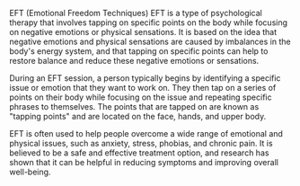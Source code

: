 EFT (Emotional Freedom Techniques)
EFT is a type of psychological therapy that involves tapping on specific points on the body while focusing on negative emotions or physical sensations. It is based on the idea that negative emotions and physical sensations are caused by imbalances in the body's energy system, and that tapping on specific points can help to restore balance and reduce these negative emotions or sensations.

During an EFT session, a person typically begins by identifying a specific issue or emotion that they want to work on. They then tap on a series of points on their body while focusing on the issue and repeating specific phrases to themselves. The points that are tapped on are known as "tapping points" and are located on the face, hands, and upper body.

EFT is often used to help people overcome a wide range of emotional and physical issues, such as anxiety, stress, phobias, and chronic pain. It is believed to be a safe and effective treatment option, and research has shown that it can be helpful in reducing symptoms and improving overall well-being.
